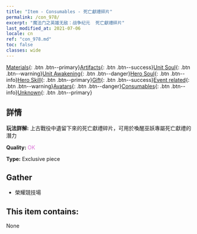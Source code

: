 ```yaml
---
title: "Item - Consumables - 死亡獻禮碎片"
permalink: /con_978/
excerpt: "魔法门之英雄无敌：战争纪元  死亡獻禮碎片"
last_modified_at: 2021-07-06
locale: cn
ref: "con_978.md"
toc: false
classes: wide
---
```

 [Materials](/ItemsCN/){: .btn .btn--primary}[Artifacts](/ItemsCN/Artifacts/){: .btn .btn--success}[Unit Soul](/ItemsCN/UnitSoul/){: .btn .btn--warning}[Unit Awakening](/ItemsCN/UnitAwakening/){: .btn .btn--danger}[Hero Soul](/ItemsCN/HeroSoul/){: .btn .btn--info}[Hero Skill](/ItemsCN/HeroSkill/){: .btn .btn--primary}[Gift](/ItemsCN/Gift/){: .btn .btn--success}[Event related](/ItemsCN/Events/){: .btn .btn--warning}[Avatars](/ItemsCN/Avatars/){: .btn .btn--danger}[Consumables](/ItemsCN/Consumables/){: .btn .btn--info}[Unknown](/ItemsCN/Unknown/){: .btn .btn--primary}

## 詳情
 **玩法詳解:** 上古戰役中遺留下來的死亡獻禮碎片，可用於喚醒巫妖專屬死亡獻禮的潛力

 **Quality:** <span style="color: #DA70D6">OK</span>

 **Type:** Exclusive piece

## Gather

*    榮耀競技場 

## This item contains:

  None

